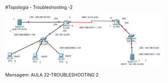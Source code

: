 ﻿#Topologia - Troubleshooting -2

![](./CENARIO_AULA_04062020_1TRM_1TRT.png)

Mensagem: AULA 22-TROUBLESHOOTING 2